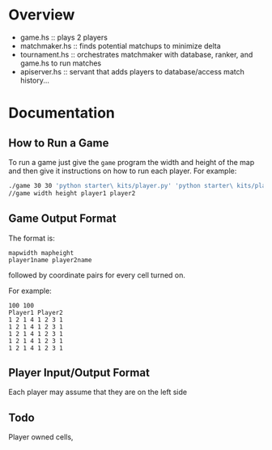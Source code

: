 # Overview

- game.hs :: plays 2 players
- matchmaker.hs :: finds potential matchups to minimize delta
- tournament.hs :: orchestrates matchmaker with database, ranker, and game.hs to run matches
- apiserver.hs :: servant that adds players to database/access match history...


# Documentation

## How to Run a Game

To run a game just give the `game` program the width and height of the map and then give it instructions on how to run each player. For example:

```sh
./game 30 30 'python starter\ kits/player.py' 'python starter\ kits/player.py'
//game width height player1 player2
```

## Game Output Format

The format is:
```
mapwidth mapheight
player1name player2name
```
followed by coordinate pairs for every cell turned on.

For example:
```
100 100
Player1 Player2
1 2 1 4 1 2 3 1 
1 2 1 4 1 2 3 1 
1 2 1 4 1 2 3 1 
1 2 1 4 1 2 3 1 
1 2 1 4 1 2 3 1 
```

## Player Input/Output Format
Each player may assume that they are on the left side


## Todo
Player owned cells,  

